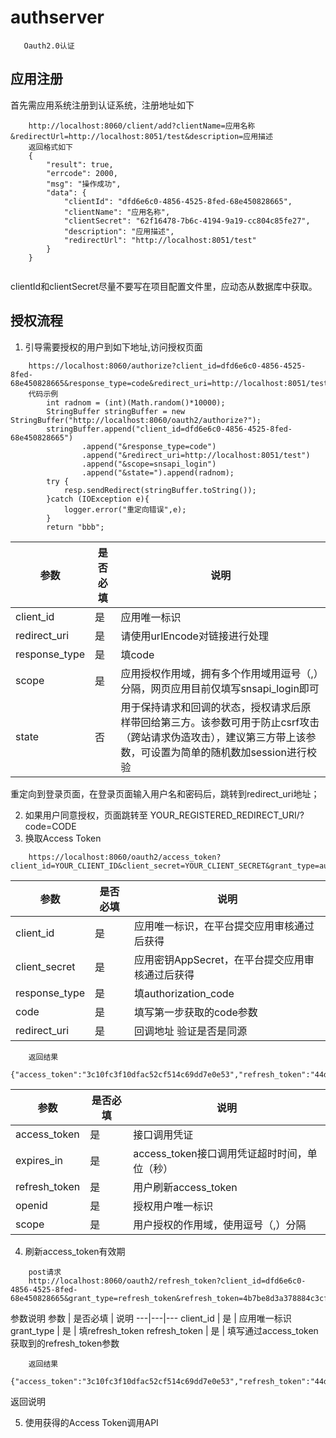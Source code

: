 authserver
================
       Oauth2.0认证
       
     
## 应用注册
首先需应用系统注册到认证系统，注册地址如下
```
    http://localhost:8060/client/add?clientName=应用名称&redirectUrl=http://localhost:8051/test&description=应用描述
    返回格式如下
    {
        "result": true,
        "errcode": 2000,
        "msg": "操作成功",
        "data": {
            "clientId": "dfd6e6c0-4856-4525-8fed-68e450828665",
            "clientName": "应用名称",
            "clientSecret": "62f16478-7b6c-4194-9a19-cc804c85fe27",
            "description": "应用描述",
            "redirectUrl": "http://localhost:8051/test"
        }
    }
    
```
clientId和clientSecret尽量不要写在项目配置文件里，应动态从数据库中获取。


## 授权流程

1. 引导需要授权的用户到如下地址,访问授权页面<br>
```
    https://localhost:8060/authorize?client_id=dfd6e6c0-4856-4525-8fed-68e450828665&response_type=code&redirect_uri=http://localhost:8051/test
    代码示例
        int radnom = (int)(Math.random()*10000);
        StringBuffer stringBuffer = new StringBuffer("http://localhost:8060/oauth2/authorize?");
        stringBuffer.append("client_id=dfd6e6c0-4856-4525-8fed-68e450828665")
                .append("&response_type=code")
                .append("&redirect_uri=http://localhost:8051/test")
                .append("&scope=snsapi_login")
                .append("&state=").append(radnom);
        try {
            resp.sendRedirect(stringBuffer.toString());
        }catch (IOException e){
            logger.error("重定向错误",e);
        }
        return "bbb";
```

参数 | 是否必填 | 说明
---|---|---
client_id  | 是 | 应用唯一标识
redirect_uri  | 是 | 请使用urlEncode对链接进行处理
response_type  | 是 | 填code
scope  | 是 | 应用授权作用域，拥有多个作用域用逗号（,）分隔，网页应用目前仅填写snsapi_login即可
state  | 否 | 用于保持请求和回调的状态，授权请求后原样带回给第三方。该参数可用于防止csrf攻击（跨站请求伪造攻击），建议第三方带上该参数，可设置为简单的随机数加session进行校验



重定向到登录页面，在登录页面输入用户名和密码后，跳转到redirect_uri地址；

2. 如果用户同意授权，页面跳转至 YOUR_REGISTERED_REDIRECT_URI/?code=CODE<br>
3. 换取Access Token
```
    https://localhost:8060/oauth2/access_token?client_id=YOUR_CLIENT_ID&client_secret=YOUR_CLIENT_SECRET&grant_type=authorization_code&=YOUR_REGISTERED_REDIRECT_URI&code=CODE
```

参数 | 是否必填 | 说明
---|---|---
client_id  | 是 | 应用唯一标识，在平台提交应用审核通过后获得
client_secret  | 是 | 应用密钥AppSecret，在平台提交应用审核通过后获得
response_type  | 是 | 填authorization_code
code  | 是 | 填写第一步获取的code参数
redirect_uri | 是 | 回调地址 验证是否是同源
```
    返回结果
    {"access_token":"3c10fc3f10dfac52cf514c69dd7e0e53","refresh_token":"44d2777696202cbe3c2a63c84d083d14","openid":"a12","scope":"user_info","expires_in":7200}
```
参数 | 是否必填 | 说明
---|---|---
access_token  | 是 | 接口调用凭证
expires_in  | 是 | access_token接口调用凭证超时时间，单位（秒）
refresh_token  | 是 | 用户刷新access_token
openid  | 是 | 授权用户唯一标识
scope  | 是 | 用户授权的作用域，使用逗号（,）分隔

4. 刷新access_token有效期
```
    post请求
    http://localhost:8060/oauth2/refresh_token?client_id=dfd6e6c0-4856-4525-8fed-68e450828665&grant_type=refresh_token&refresh_token=4b7be8d3a378884c3cfe6665f6008f35
```
参数说明
参数 | 是否必填 | 说明
---|---|---
client_id  | 是 | 应用唯一标识
grant_type  | 是 | 填refresh_token
refresh_token  | 是 | 填写通过access_token获取到的refresh_token参数

```
    返回结果
    {"access_token":"3c10fc3f10dfac52cf514c69dd7e0e53","refresh_token":"44d2777696202cbe3c2a63c84d083d14","openid":"a12","scope":"user_info","expires_in":7200}
```
返回说明

5. 使用获得的Access Token调用API